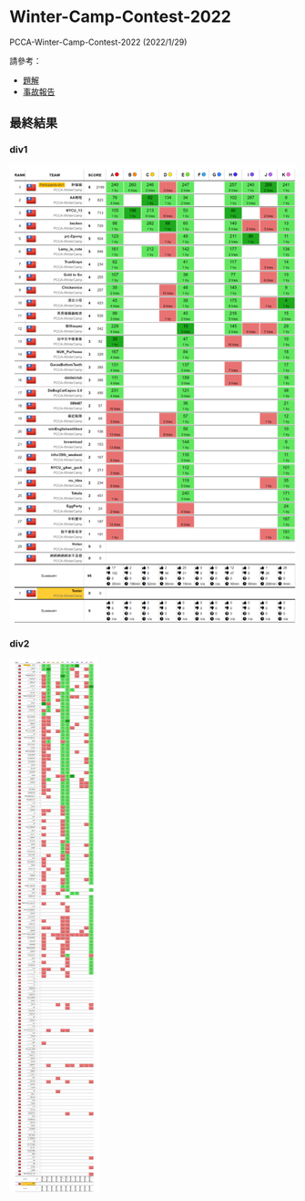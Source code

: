 # Winter-Camp-Contest-2022

PCCA-Winter-Camp-Contest-2022 (2022/1/29)

請參考：
- [題解](https://hackmd.io/@qwe854896/winter_camp)
- [事故報告](https://hackmd.io/@Lin2602/S1j22n70Y)

## 最終結果

### div1

![](div1-scoreboard.png)

### div2

![](div2-scoreboard.png)

